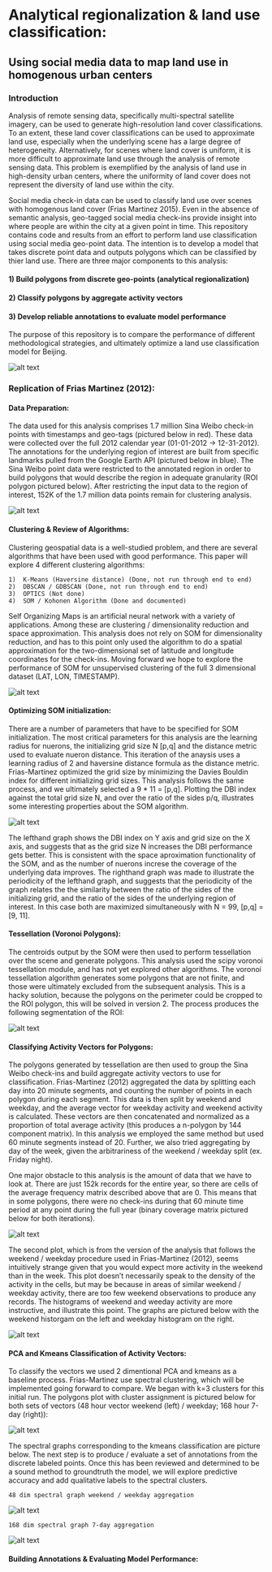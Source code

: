 # Analytical regionalization & land use classification:
## Using social media data to map land use in homogenous urban centers

### Introduction

Analysis of remote sensing data, specifically multi-spectral satellite imagery, can be used to generate high-resolution land cover classifications. To an extent, these land cover classifications can be used to approximate land use, especially when the underlying scene has a large degree of heterogeneity. Alternatively, for scenes where land cover is uniform, it is more difficult to approximate land use through the analysis of remote sensing data. This problem is exemplified by the analysis of land use in high-density urban centers, where the uniformity of land cover does not represent the diversity of land use within the city. 

Social media check-in data can be used to classify land use over scenes with homogenous land cover (Frias Martinez 2015). Even in the absence of semantic analysis, geo-tagged social media check-ins provide insight into where people are within the city at a given point in time. This repository contains code and results from an effort to perform land use classification using social media geo-point data. The intention is to develop a model that takes discrete point data and outputs polygons which can be classified by thier land use. There are three major components to this analysis: 

#### 1) Build polygons from discrete geo-points (analytical regionalization)
	
#### 2) Classify polygons by aggregate activity vectors 

#### 3) Develop reliable annotations to evaluate model performance 

The purpose of this repository is to compare the performance of different methodological strategies, and ultimately optimize a land use classification model for Beijing. 

![alt text](https://github.com/emmettFC/selected-projects/blob/master/regionalization/assets/weibo-scatter.png)

### Replication of Frias Martinez (2012):

#### Data Preparation: 

The data used for this analysis comprises 1.7 million Sina Weibo check-in points with timestamps and geo-tags (pictured below in red). These data were collected over the full 2012 calendar year (01-01-2012 → 12-31-2012). The annotations for the underlying region of interest are built from specific landmarks pulled from the Google Earth API (pictured below in blue). The Sina Weibo point data were restricted to the annotated region in order to build polygons that would describe the region in adequate granularity (ROI polygon pictured below).  After restricting the input data to the region of interest, 152K of the 1.7 million data points remain for clustering analysis.

![alt text](https://github.com/emmettFC/selected-projects/blob/master/regionalization/assets/boundary-labels-weibos-snip.png)

#### Clustering & Review of Algorithms:

Clustering geospatial data is a well-studied problem, and there are several algorithms that have been used with good performance. This paper will explore 4 different clustering algorithms: 

	1)	K-Means (Haversine distance) (Done, not run through end to end)
	2)	DBSCAN / GDBSCAN (Done, not run through end to end) 
	3)	OPTICS (Not done) 
	4)	SOM / Kohonen Algorithm (Done and documented)

Self Organizing Maps is an artificial neural network with a variety of applications. Among these are clustering / dimensionality reduction and space approximation. This analysis does not rely on SOM for dimensionality reduction, and has to this point only used the algorithm to do a spatial approximation for the two-dimensional set of latitude and longitude coordinates for the check-ins. Moving forward we hope to explore the performance of SOM for unsupervised clustering of the full 3 dimensional dataset (LAT, LON, TIMESTAMP).  

![alt text](https://github.com/emmettFC/selected-projects/blob/master/regionalization/assets/SOM-cluster-centroids-scatter.png)

#### Optimizing SOM initialization: 

There are a number of parameters that have to be specified for SOM initialization. The most critical parameters for this analysis are the learning radius for nuerons, the initializing grid size N [p,q] and the distance metric used to evaluate nueron distance. This iteration of the anaysis uses a learning radius of 2 and haversine distance formula as the distance metric. Frias-Martinez optimized the grid size by minimizing the Davies Bouldin index for different initializing grid sizes. This analysis follows the same process, and we ultimately selected a 9 * 11 = [p,q]. Plotting the DBI index against the total grid size N, and over the ratio of the sides p/q, illustrates some interesting properties about the SOM algorithm. 

![alt text](https://github.com/emmettFC/selected-projects/blob/master/regionalization/assets/combined-dbi-plots.png)

The lefthand graph shows the DBI index on Y axis and grid size on the X axis, and suggests that as the grid size N increases the DBI performance gets better. This is consistent with the space aproximation functionality of the SOM, and as the number of nuerons increse the coverage of the underlying data improves. The righthand graph was made to illustrate the periodicity of the lefthand graph, and suggests that the periodicity of the graph relates the the similarity between the ratio of the sides of the initializing grid, and the ratio of the sides of the underlying region of interest. In this case both are maximized simultaneously with N = 99, [p,q] = [9, 11]. 

#### Tessellation (Voronoi Polygons): 

The centroids output by the SOM were then used to perform tessellation over the scene and generate polygons. This analysis used the scipy voronoi tessellation module, and has not yet explored other algorithms. The voronoi tessellation algorithm generates some polygons that are not finite, and those were ultimately excluded from the subsequent analysis. This is a hacky solution, because the polygons on the perimeter could be cropped to the ROI polygon, this will be solved in version 2. The process produces the following segmentation of the ROI: 

![alt text](https://github.com/emmettFC/selected-projects/blob/master/regionalization/assets/finite-polygons-centroids-scatter-snip.png)

#### Classifying Activity Vectors for Polygons: 

The polygons generated by tessellation are then used to group the Sina Weibo check-ins and build aggregate activity vectors to use for classification. Frias-Martinez (2012) aggregated the data by splitting each day into 20 minute segments, and counting the number of points in each polygon during each segment. This data is then split by weekend and weekday, and the average vector for weekday activity and weekend activity is calculated. These vectors are then concatenated and normalized as a proportion of total average activity (this produces a n-polygon by 144 component matrix). In this analysis we employed the same method but used 60 minute segments instead of 20. Further, we also tried aggregating by day of the week, given the arbitrariness of the weekend / weekday split (ex. Friday night). 

One major obstacle to this analysis is the amount of data that we have to look at. There are just 152k records for the entire year, so there are cells of the average frequency matrix described above that are 0. This means that in some polygons, there were no check-ins during that 60 minute time period at any point during the full year (binary coverage matrix pictured below for both iterations). 

![alt text](https://github.com/emmettFC/selected-projects/blob/master/regionalization/assets/coverage-matrix-combined.png)

The second plot, which is from the version of the analysis that follows the weekend / weekday procedure used in Frias-Martinez (2012), seems intuitively strange given that you would expect more activity in the weekend than in the week. This plot doesn’t necessarily speak to the density of the activity in the cells, but may be because in areas of similar weekend / weekday activity, there are too few weekend observations to produce any records. The histograms of weekend and weeday activity are more instructive, and illustrate this point. The graphs are pictured below with the weekend historgam on the left and weekday histogram on the right. 

![alt text](https://github.com/emmettFC/selected-projects/blob/master/regionalization/assets/weekend-weekday-histogram.png)

#### PCA and Kmeans Classification of Activity Vectors: 

To classify the vectors we used 2 dimentional PCA and kmeans as a baseline process. Frias-Martinez use spectral clustering, which will be implemented going forward to compare. We began with k=3 clusters for this initial run. The polygons plot with cluster assignment is pictured below for both sets of vectors (48 hour vector weekend (left) / weekday; 168 hour 7-day (right)): 

![alt text](https://github.com/emmettFC/selected-projects/blob/master/regionalization/assets/combined-pca-kmeans-vector-plots.png)

The spectral graphs corresponding to the kmeans classification are picture below. The next step is to produce / evaluate a set of annotations from the discrete labeled points. Once this has been reviewed and determined to be a sound method to groundtruth the model, we will explore predictive accuracy and add qualitative labels to the spectral clusters. 

	48 dim spectral graph weekend / weekday aggregation
![alt text](https://github.com/emmettFC/selected-projects/blob/master/regionalization/assets/48-dim-spectral-graph-3k-red.png)
 
	168 dim spectral graph 7-day aggregation
![alt text](https://github.com/emmettFC/selected-projects/blob/master/regionalization/assets/168-dim-spectral-graph-3k-snip.png)


#### Building Annotations & Evaluating Model Performance: 
